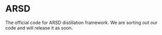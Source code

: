 # ARSD
The official code for ARSD  distillation framework.
We are sorting out our code and will release it as soon.
